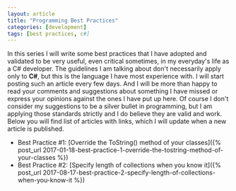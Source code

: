 ```yaml
---
layout: article
title: "Programming Best Practices"
categories: [development]
tags: [best practices, c#]
---
```


In this series I will write some best practices that I have adopted and validated to be very useful, even critical sometimes, in my everyday's life as a C# developer.
The guidelines I am talking about don't necessarily apply only to **C#**, but this is the language I have most experience with.
I will start posting such an article every few days. And I will be more than happy to read your comments and suggestions about something I have missed or express your opinions against the ones I have put up here.
Of course I don't consider my suggestions to be a silver bullet in programming, but I am applying those standards strictly&nbsp;and I do believe they are valid and work.
Below you will find list of articles with links, which I will update when a new article is published.

- Best Practice #1: [Override the ToString() method of your classes]({% post_url 2017-01-18-best-practice-1-override-the-tostring-method-of-your-classes %})
- Best Practice #2: [Specify length of collections when you know it]({% post_url 2017-08-17-best-practice-2-specify-length-of-collections-when-you-know-it %})
